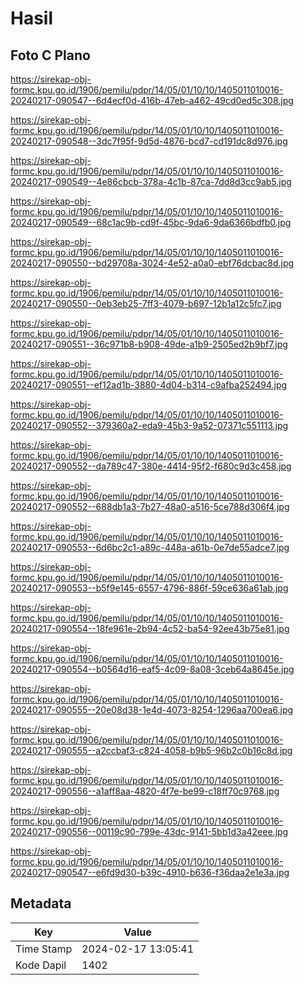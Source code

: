 # Hasil

## Foto C Plano

https://sirekap-obj-formc.kpu.go.id/1906/pemilu/pdpr/14/05/01/10/10/1405011010016-20240217-090547--6d4ecf0d-416b-47eb-a462-49cd0ed5c308.jpg

https://sirekap-obj-formc.kpu.go.id/1906/pemilu/pdpr/14/05/01/10/10/1405011010016-20240217-090548--3dc7f95f-9d5d-4876-bcd7-cd191dc8d976.jpg

https://sirekap-obj-formc.kpu.go.id/1906/pemilu/pdpr/14/05/01/10/10/1405011010016-20240217-090549--4e86cbcb-378a-4c1b-87ca-7dd8d3cc9ab5.jpg

https://sirekap-obj-formc.kpu.go.id/1906/pemilu/pdpr/14/05/01/10/10/1405011010016-20240217-090549--68c1ac9b-cd9f-45bc-9da6-9da6366bdfb0.jpg

https://sirekap-obj-formc.kpu.go.id/1906/pemilu/pdpr/14/05/01/10/10/1405011010016-20240217-090550--bd29708a-3024-4e52-a0a0-ebf76dcbac8d.jpg

https://sirekap-obj-formc.kpu.go.id/1906/pemilu/pdpr/14/05/01/10/10/1405011010016-20240217-090550--0eb3eb25-7ff3-4079-b697-12b1a12c5fc7.jpg

https://sirekap-obj-formc.kpu.go.id/1906/pemilu/pdpr/14/05/01/10/10/1405011010016-20240217-090551--36c971b8-b908-49de-a1b9-2505ed2b9bf7.jpg

https://sirekap-obj-formc.kpu.go.id/1906/pemilu/pdpr/14/05/01/10/10/1405011010016-20240217-090551--ef12ad1b-3880-4d04-b314-c9afba252494.jpg

https://sirekap-obj-formc.kpu.go.id/1906/pemilu/pdpr/14/05/01/10/10/1405011010016-20240217-090552--379360a2-eda9-45b3-9a52-07371c551113.jpg

https://sirekap-obj-formc.kpu.go.id/1906/pemilu/pdpr/14/05/01/10/10/1405011010016-20240217-090552--da789c47-380e-4414-95f2-f680c9d3c458.jpg

https://sirekap-obj-formc.kpu.go.id/1906/pemilu/pdpr/14/05/01/10/10/1405011010016-20240217-090552--688db1a3-7b27-48a0-a516-5ce788d306f4.jpg

https://sirekap-obj-formc.kpu.go.id/1906/pemilu/pdpr/14/05/01/10/10/1405011010016-20240217-090553--6d6bc2c1-a89c-448a-a61b-0e7de55adce7.jpg

https://sirekap-obj-formc.kpu.go.id/1906/pemilu/pdpr/14/05/01/10/10/1405011010016-20240217-090553--b5f9e145-6557-4796-886f-59ce636a61ab.jpg

https://sirekap-obj-formc.kpu.go.id/1906/pemilu/pdpr/14/05/01/10/10/1405011010016-20240217-090554--18fe961e-2b94-4c52-ba54-92ee43b75e81.jpg

https://sirekap-obj-formc.kpu.go.id/1906/pemilu/pdpr/14/05/01/10/10/1405011010016-20240217-090554--b0564d16-eaf5-4c09-8a08-3ceb64a8645e.jpg

https://sirekap-obj-formc.kpu.go.id/1906/pemilu/pdpr/14/05/01/10/10/1405011010016-20240217-090555--20e08d38-1e4d-4073-8254-1296aa700ea6.jpg

https://sirekap-obj-formc.kpu.go.id/1906/pemilu/pdpr/14/05/01/10/10/1405011010016-20240217-090555--a2ccbaf3-c824-4058-b9b5-96b2c0b16c8d.jpg

https://sirekap-obj-formc.kpu.go.id/1906/pemilu/pdpr/14/05/01/10/10/1405011010016-20240217-090556--a1aff8aa-4820-4f7e-be99-c18ff70c9768.jpg

https://sirekap-obj-formc.kpu.go.id/1906/pemilu/pdpr/14/05/01/10/10/1405011010016-20240217-090556--00119c90-799e-43dc-9141-5bb1d3a42eee.jpg

https://sirekap-obj-formc.kpu.go.id/1906/pemilu/pdpr/14/05/01/10/10/1405011010016-20240217-090547--e6fd9d30-b39c-4910-b636-f36daa2e1e3a.jpg


## Metadata

| Key        | Value               |
| ---------- | ------------------- |
| Time Stamp | 2024-02-17 13:05:41 |
| Kode Dapil | 1402                |




